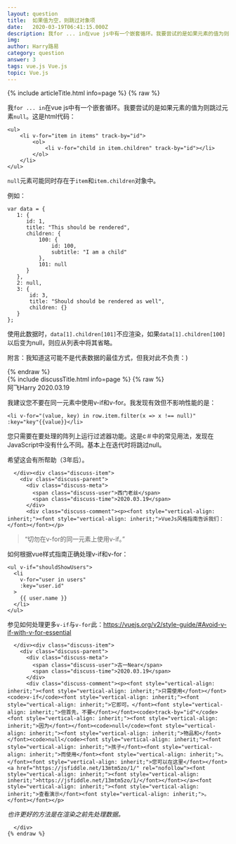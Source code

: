 ```yaml
---
layout: question
title:  如果值为空，则跳过对象项
date:   2020-03-19T06:41:15.000Z
description: 我for ... in在vue js中有一个嵌套循环。我要尝试的是如果元素的值为则跳过元素null。这是html代码：<ul>    <li v-f...
img: 
author: Harry路易
category: question
answer: 3
tags: vue.js Vue.js
topic: Vue.js
---
```

<div class="article-root">
  <div class="article">
    {% include articleTitle.html info=page %}
    {% raw %}
    <div class="article-content"><p><font style="vertical-align: inherit;"><font style="vertical-align: inherit;">我</font></font><code>for ... in</code><font style="vertical-align: inherit;"><font style="vertical-align: inherit;">在vue js中</font><font style="vertical-align: inherit;">有一个嵌套</font><font style="vertical-align: inherit;">循环。</font><font style="vertical-align: inherit;">我要尝试的是如果元素的值为则跳过元素</font></font><code>null</code><font style="vertical-align: inherit;"><font style="vertical-align: inherit;">。</font><font style="vertical-align: inherit;">这是html代码：</font></font></p>

<pre><code>&lt;ul&gt;<font></font>
    &lt;li v-for="item in items" track-by="id"&gt;<font></font>
        &lt;ol&gt;<font></font>
            &lt;li v-for="child in item.children" track-by="id"&gt;&lt;/li&gt;<font></font>
        &lt;/ol&gt;<font></font>
    &lt;/li&gt;<font></font>
&lt;/ul&gt;<font></font>
</code></pre>

<p><code>null</code><font style="vertical-align: inherit;"><font style="vertical-align: inherit;">元素可能同时存在于</font></font><code>item</code><font style="vertical-align: inherit;"><font style="vertical-align: inherit;">和</font></font><code>item.children</code><font style="vertical-align: inherit;"><font style="vertical-align: inherit;">对象中。</font></font></p>

<p><font style="vertical-align: inherit;"><font style="vertical-align: inherit;">例如：</font></font></p>

<pre><code>var data = {<font></font>
   1: {<font></font>
      id: 1,<font></font>
      title: "This should be rendered",<font></font>
      children: {<font></font>
          100: {<font></font>
              id: 100,<font></font>
              subtitle: "I am a child"<font></font>
          },<font></font>
          101: null<font></font>
      }<font></font>
   },<font></font>
   2: null,<font></font>
   3: {<font></font>
       id: 3,<font></font>
       title: "Should should be rendered as well",<font></font>
       children: {}<font></font>
   }<font></font>
};<font></font>
</code></pre>

<p><font style="vertical-align: inherit;"><font style="vertical-align: inherit;">使用此数据时，</font></font><code>data[1].children[101]</code><font style="vertical-align: inherit;"><font style="vertical-align: inherit;">不应渲染，如果</font></font><code>data[1].children[100]</code><font style="vertical-align: inherit;"><font style="vertical-align: inherit;">以后变为null，则应从列表中将其省略。</font></font></p>

<p><font style="vertical-align: inherit;"><font style="vertical-align: inherit;">附言：我知道这可能不是代表数据的最佳方式，但我对此不负责：)</font></font></p></div>
    {% endraw %}
  </div>

  <div class="discuss-wrapper">
    {% include discussTitle.html info=page %}
    {% raw %}
    <div class="discuss-item">
        <div class="discuss-parent">
          <div class="discuss-meta">
            <span class="discuss-user">阿飞Harry</span>
            <span class="discuss-time">2020.03.19</span>
          </div>
          <div class="discuss-comment"><p><font style="vertical-align: inherit;"><font style="vertical-align: inherit;">我建议您不要在同一元素中使用v-if和v-for。</font><font style="vertical-align: inherit;">我发现有效但不影响性能的是：</font></font></p>

<pre><code>&lt;li v-for="(value, key) in row.item.filter(x =&gt; x !== null)" :key="key"{{value}}&lt;/li&gt;
</code></pre>

<p><font style="vertical-align: inherit;"><font style="vertical-align: inherit;">您只需要在要处理的阵列上运行过滤器功能。</font><font style="vertical-align: inherit;">这是c＃中的常见用法，发现在JavaScript中没有什么不同。</font><font style="vertical-align: inherit;">基本上在迭代时将跳过null。</font></font></p>

<p><font style="vertical-align: inherit;"><font style="vertical-align: inherit;">希望这会有所帮助（3年后）。</font></font></p></div>
        </div>
        
      </div><div class="discuss-item">
        <div class="discuss-parent">
          <div class="discuss-meta">
            <span class="discuss-user">西门老丝</span>
            <span class="discuss-time">2020.03.19</span>
          </div>
          <div class="discuss-comment"><p><font style="vertical-align: inherit;"><font style="vertical-align: inherit;">VueJs风格指南告诉我们：</font></font></p>

<blockquote>
  <p><font style="vertical-align: inherit;"><font style="vertical-align: inherit;">“切勿在v-for的同一元素上使用v-if。”</font></font></p>
</blockquote>

<p><font style="vertical-align: inherit;"><font style="vertical-align: inherit;">如何根据vue样式指南正确处理v-if和v-for： </font></font></p>

<pre><code>&lt;ul v-if="shouldShowUsers"&gt;<font></font>
  &lt;li<font></font>
    v-for="user in users"<font></font>
    :key="user.id"<font></font>
  &gt;<font></font>
    {{ user.name }}<font></font>
  &lt;/li&gt;<font></font>
&lt;/ul&gt;<font></font>
</code></pre>

<p><font style="vertical-align: inherit;"><font style="vertical-align: inherit;">参见如何处理更多</font></font><code>v-if</code><font style="vertical-align: inherit;"><font style="vertical-align: inherit;">与</font></font><code>v-for</code><font style="vertical-align: inherit;"><font style="vertical-align: inherit;">此：</font></font><a href="https://vuejs.org/v2/style-guide/#Avoid-v-if-with-v-for-essential" rel="nofollow noreferrer"><font style="vertical-align: inherit;"><font style="vertical-align: inherit;">https://vuejs.org/v2/style-guide/#Avoid-v-if-with-v-for-essential</font></font></a></p></div>
        </div>
        
      </div><div class="discuss-item">
        <div class="discuss-parent">
          <div class="discuss-meta">
            <span class="discuss-user">古一Near</span>
            <span class="discuss-time">2020.03.19</span>
          </div>
          <div class="discuss-comment"><p><font style="vertical-align: inherit;"><font style="vertical-align: inherit;">只需使用</font></font><code>v-if</code><font style="vertical-align: inherit;"><font style="vertical-align: inherit;">它即可。</font><font style="vertical-align: inherit;">但首先，不要</font></font><code>track-by="id"</code><font style="vertical-align: inherit;"><font style="vertical-align: inherit;">因为</font></font><code>null</code><font style="vertical-align: inherit;"><font style="vertical-align: inherit;">物品和</font></font><code>null</code><font style="vertical-align: inherit;"><font style="vertical-align: inherit;">孩子</font><font style="vertical-align: inherit;">而使用</font><font style="vertical-align: inherit;">。</font><font style="vertical-align: inherit;">您可以在这里</font></font><a href="https://jsfiddle.net/13mtm5zo/1/" rel="nofollow"><font style="vertical-align: inherit;"><font style="vertical-align: inherit;">https://jsfiddle.net/13mtm5zo/1/</font></font></a><font style="vertical-align: inherit;"><font style="vertical-align: inherit;">查看演示</font><font style="vertical-align: inherit;">。  </font></font></p>

<p><em><font style="vertical-align: inherit;"><font style="vertical-align: inherit;">也许更好的方法是在渲染之前先处理数据。</font></font></em></p></div>
        </div>
        
      </div>
    {% endraw %}
  </div>
<div>
